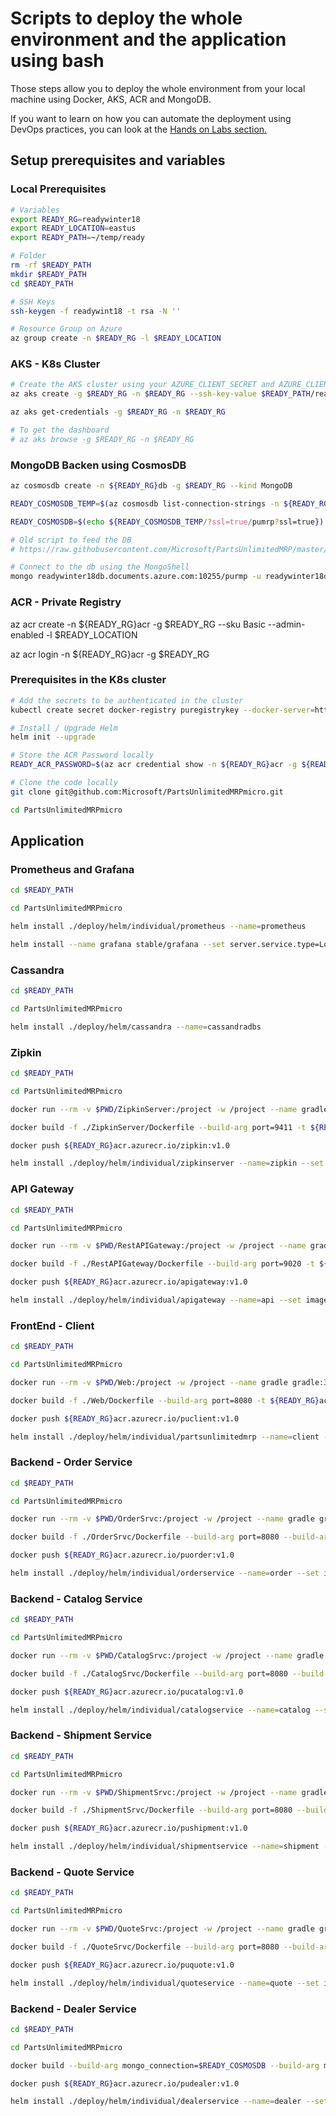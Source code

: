 # Scripts to deploy the whole environment and the application using bash

Those steps allow you to deploy the whole environment from your local machine using Docker, AKS, ACR and MongoDB.

If you want to learn on how you can automate the deployment using DevOps practices, you can look at the [Hands on Labs section.](https://microsoft.github.io/PartsUnlimitedMRPmicro/hols/circleci.html)

## Setup prerequisites and variables

### Local Prerequisites

```bash
# Variables
export READY_RG=readywinter18
export READY_LOCATION=eastus
export READY_PATH=~/temp/ready

# Folder
rm -rf $READY_PATH
mkdir $READY_PATH
cd $READY_PATH

# SSH Keys
ssh-keygen -f readywint18 -t rsa -N ''

# Resource Group on Azure
az group create -n $READY_RG -l $READY_LOCATION
```

### AKS - K8s Cluster

```bash
# Create the AKS cluster using your AZURE_CLIENT_SECRET and AZURE_CLIENT_ID variables (You should set it before to run this script)
az aks create -g $READY_RG -n $READY_RG --ssh-key-value $READY_PATH/readywint18.pub --node-count 3 --client-secret $AZURE_CLIENT_SECRET --service-principal $AZURE_CLIENT_ID -l $READY_LOCATION

az aks get-credentials -g $READY_RG -n $READY_RG

# To get the dashboard
# az aks browse -g $READY_RG -n $READY_RG

```

### MongoDB Backen using CosmosDB

```bash
az cosmosdb create -n ${READY_RG}db -g $READY_RG --kind MongoDB

READY_COSMOSDB_TEMP=$(az cosmosdb list-connection-strings -n ${READY_RG}db -g ${READY_RG} -o tsv --query 'connectionStrings[0].[connectionString]')

READY_COSMOSDB=$(echo ${READY_COSMOSDB_TEMP/?ssl=true/pumrp?ssl=true})

# Old script to feed the DB
# https://raw.githubusercontent.com/Microsoft/PartsUnlimitedMRP/master/deploy/MongoRecords.js

# Connect to the db using the MongoShell
mongo readywinter18db.documents.azure.com:10255/purmp -u readywinter18db -p sPc4ex1MGoqQsquW35m3XVek3CuRMaFY31dIZlMFvEkcJiVH0bU55PiroaZxNn6vdRgfusQmPJ17UdyqcIQcfA== --ssl --sslAllowInvalidCertificates
```

### ACR - Private Registry

az acr create -n ${READY_RG}acr -g $READY_RG --sku Basic --admin-enabled -l $READY_LOCATION

az acr login -n ${READY_RG}acr -g $READY_RG

### Prerequisites in the K8s cluster

```bash
# Add the secrets to be authenticated in the cluster
kubectl create secret docker-registry puregistrykey --docker-server=https://${READY_RG}acr.azurecr.io --docker-username=${READY_RG}acr --docker-password=$READY_ACR_PASSWORD --docker-email=$READY_RG@contoso.com

# Install / Upgrade Helm
helm init --upgrade

# Store the ACR Password locally
READY_ACR_PASSWORD=$(az acr credential show -n ${READY_RG}acr -g ${READY_RG} -o tsv --query 'passwords[0].value')

# Clone the code locally
git clone git@github.com:Microsoft/PartsUnlimitedMRPmicro.git

cd PartsUnlimitedMRPmicro
```

## Application 

### Prometheus and Grafana

```bash
cd $READY_PATH

cd PartsUnlimitedMRPmicro

helm install ./deploy/helm/individual/prometheus --name=prometheus

helm install --name grafana stable/grafana --set server.service.type=LoadBalancer
```

### Cassandra

```bash
cd $READY_PATH

cd PartsUnlimitedMRPmicro

helm install ./deploy/helm/cassandra --name=cassandradbs
```

### Zipkin

```bash
cd $READY_PATH

cd PartsUnlimitedMRPmicro

docker run --rm -v $PWD/ZipkinServer:/project -w /project --name gradle gradle:3.4.1-jdk8-alpine gradle build

docker build -f ./ZipkinServer/Dockerfile --build-arg port=9411 -t ${READY_RG}acr.azurecr.io/zipkin:v1.0 .

docker push ${READY_RG}acr.azurecr.io/zipkin:v1.0

helm install ./deploy/helm/individual/zipkinserver --name=zipkin --set image.tag=v1.0,image.repository=${READY_RG}acr.azurecr.io/zipkin
```

### API Gateway

```bash
cd $READY_PATH

cd PartsUnlimitedMRPmicro

docker run --rm -v $PWD/RestAPIGateway:/project -w /project --name gradle gradle:3.4.1-jdk8-alpine gradle build -x test

docker build -f ./RestAPIGateway/Dockerfile --build-arg port=9020 -t ${READY_RG}acr.azurecr.io/apigateway:v1.0 . 

docker push ${READY_RG}acr.azurecr.io/apigateway:v1.0

helm install ./deploy/helm/individual/apigateway --name=api --set image.tag=v1.0,image.repository=${READY_RG}acr.azurecr.io/apigateway
```

### FrontEnd - Client

```bash
cd $READY_PATH

cd PartsUnlimitedMRPmicro

docker run --rm -v $PWD/Web:/project -w /project --name gradle gradle:3.4.1-jdk8-alpine gradle build

docker build -f ./Web/Dockerfile --build-arg port=8080 -t ${READY_RG}acr.azurecr.io/puclient:v1.0 .

docker push ${READY_RG}acr.azurecr.io/puclient:v1.0

helm install ./deploy/helm/individual/partsunlimitedmrp --name=client --set image.tag=v1.0,image.repository=${READY_RG}acr.azurecr.io/puclient
```

### Backend - Order Service

```bash
cd $READY_PATH

cd PartsUnlimitedMRPmicro

docker run --rm -v $PWD/OrderSrvc:/project -w /project --name gradle gradle:3.4.1-jdk8-alpine gradle build

docker build -f ./OrderSrvc/Dockerfile --build-arg port=8080 --build-arg mongo_connection=$READY_COSMOSDB -t ${READY_RG}acr.azurecr.io/puorder:v1.0 .

docker push ${READY_RG}acr.azurecr.io/puorder:v1.0

helm install ./deploy/helm/individual/orderservice --name=order --set image.tag=v1.0,image.repository=${READY_RG}acr.azurecr.io/puorder
```

### Backend - Catalog Service

```bash
cd $READY_PATH

cd PartsUnlimitedMRPmicro

docker run --rm -v $PWD/CatalogSrvc:/project -w /project --name gradle gradle:3.4.1-jdk8-alpine gradle build

docker build -f ./CatalogSrvc/Dockerfile --build-arg port=8080 --build-arg mongo_connection=$READY_COSMOSDB -t ${READY_RG}acr.azurecr.io/pucatalog:v1.0 .

docker push ${READY_RG}acr.azurecr.io/pucatalog:v1.0

helm install ./deploy/helm/individual/catalogservice --name=catalog --set image.tag=v1.0,image.repository=${READY_RG}acr.azurecr.io/pucatalog
```

### Backend - Shipment Service

```bash
cd $READY_PATH

cd PartsUnlimitedMRPmicro

docker run --rm -v $PWD/ShipmentSrvc:/project -w /project --name gradle gradle:3.4.1-jdk8-alpine gradle build

docker build -f ./ShipmentSrvc/Dockerfile --build-arg port=8080 --build-arg mongo_connection=$READY_COSMOSDB -t ${READY_RG}acr.azurecr.io/pushipment:v1.0 .

docker push ${READY_RG}acr.azurecr.io/pushipment:v1.0

helm install ./deploy/helm/individual/shipmentservice --name=shipment --set image.tag=v1.0,image.repository=${READY_RG}acr.azurecr.io/pushipment
```

### Backend - Quote Service

```bash
cd $READY_PATH

cd PartsUnlimitedMRPmicro

docker run --rm -v $PWD/QuoteSrvc:/project -w /project --name gradle gradle:3.4.1-jdk8-alpine gradle build

docker build -f ./QuoteSrvc/Dockerfile --build-arg port=8080 --build-arg mongo_connection=$READY_COSMOSDB -t ${READY_RG}acr.azurecr.io/puquote:v1.0 .

docker push ${READY_RG}acr.azurecr.io/puquote:v1.0

helm install ./deploy/helm/individual/quoteservice --name=quote --set image.tag=v1.0,image.repository=${READY_RG}acr.azurecr.io/puquote
```

### Backend - Dealer Service

```bash
cd $READY_PATH

cd PartsUnlimitedMRPmicro

docker build --build-arg mongo_connection=$READY_COSMOSDB --build-arg mongo_database=purmp -f DealerService/Dockerfile -t ${READY_RG}acr.azurecr.io/pudealer:v1.0 .

docker push ${READY_RG}acr.azurecr.io/pudealer:v1.0

helm install ./deploy/helm/individual/dealerservice --name=dealer --set image.tag=v1.0,image.repository=${READY_RG}acr.azurecr.io/pudealer
```